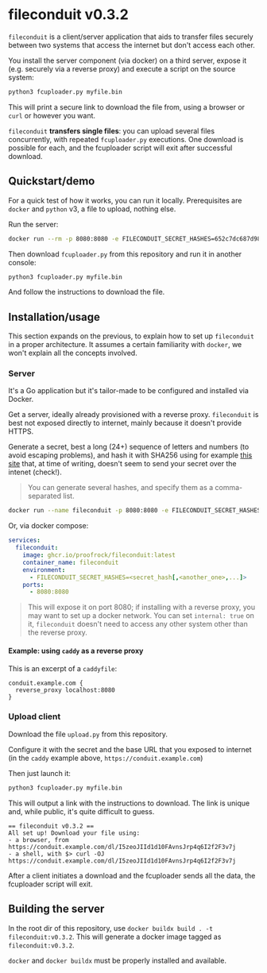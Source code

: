 # fileconduit v0.3.2

`fileconduit` is a client/server application that aids to transfer files securely between two systems that access the
internet but don't access each other.

You install the server component (via docker) on a third server, expose it (e.g. securely via a reverse proxy) and
execute a script on the source system:

```bash
python3 fcuploader.py myfile.bin
```

This will print a secure link to download the file from, using a browser or `curl` or however you want.

`fileconduit` **transfers single files**: you can upload several files concurrently, with repeated `fcuploader.py`
executions. One download is possible for each, and the fcuploader script will exit after successful download.

## Quickstart/demo

For a quick test of how it works, you can run it locally. Prerequisites are `docker` and `python` v3, a file to
upload, nothing else.

Run the server:

```bash
docker run --rm -p 8080:8080 -e FILECONDUIT_SECRET_HASHES=652c7dc687d98c9889304ed2e408c74b611e86a40caa51c4b43f1dd5913c5cd0 ghcr.io/proofrock/fileconduit:latest
```

Then download `fcuploader.py` from this repository and run it in another console:

```bash
python3 fcuploader.py myfile.bin
```

And follow the instructions to download the file.

## Installation/usage

This section expands on the previous, to explain how to set up `fileconduit` in a proper architecture. It assumes a
certain familiarity with `docker`, we won't explain all the concepts involved.

### Server

It's a Go application but it's tailor-made to be configured and installed via Docker.

Get a server, ideally already provisioned with a reverse proxy. `fileconduit` is best not exposed directly to internet,
mainly because it doesn't provide HTTPS.

Generate a secret, best a long (24+) sequence of letters and numbers (to avoid escaping problems), and hash it with
SHA256 using for example [this site](https://emn178.github.io/online-tools/sha256.html) that, at time of writing, doesn't seem to send your secret over the intenet
(check!).

> You can generate several hashes, and specify them as a comma-separated list.

```bash
docker run --name fileconduit -p 8080:8080 -e FILECONDUIT_SECRET_HASHES=<secret_hash[,<another_one>,...]> ghcr.io/proofrock/fileconduit:latest
```

Or, via docker compose:

```yaml
services:
  fileconduit:
    image: ghcr.io/proofrock/fileconduit:latest
    container_name: fileconduit
    environment:
      - FILECONDUIT_SECRET_HASHES=<secret_hash[,<another_one>,...]>
    ports:
      - 8080:8080
```

> This will expose it on port 8080; if installing with a reverse proxy, you may want to set up a docker network. You can
> set `internal: true` on it, `fileconduit` doesn't need to access any other system other than the reverse proxy.  

#### Example: using `caddy` as a reverse proxy

This is an excerpt of a `caddyfile`:

```caddyfile
conduit.example.com {
  reverse_proxy localhost:8080
}
```

### Upload client

Download the file `upload.py` from this repository.

Configure it with the secret and the base URL that you exposed to internet (in the `caddy` example above,
`https://conduit.example.com`)

Then just launch it:

```bash
python3 fcuploader.py myfile.bin
```

This will output a link with the instructions to download. The link is unique and, while public, it's quite difficult
to guess.

```text
== fileconduit v0.3.2 ==
All set up! Download your file using:
- a browser, from https://conduit.example.com/dl/I5zeoJIId1d10FAvnsJrp4q6I2f2F3v7j
- a shell, with $> curl -OJ https://conduit.example.com/dl/I5zeoJIId1d10FAvnsJrp4q6I2f2F3v7j
```

After a client initiates a download and the fcuploader sends all the data, the fcuploader script will exit.

## Building the server

In the root dir of this repository, use `docker buildx build . -t fileconduit:v0.3.2`. This will generate a docker image
tagged as `fileconduit:v0.3.2`.

`docker` and `docker buildx` must be properly installed and available.
